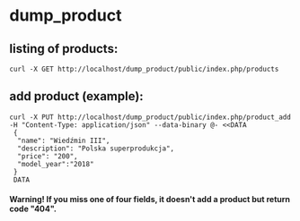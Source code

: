 # dump_product 
## listing of products:
```
curl -X GET http://localhost/dump_product/public/index.php/products
``` 
## add product (example):
```
curl -X PUT http://localhost/dump_product/public/index.php/product_add -H "Content-Type: application/json" --data-binary @- <<DATA
 {
  "name": "Wiedźmin III",
  "description": "Polska superprodukcja",
  "price": "200",
  "model_year":"2018"
 }
 DATA
 ```
#### Warning! If you miss one of four fields, it doesn't add a product but return code "404".
